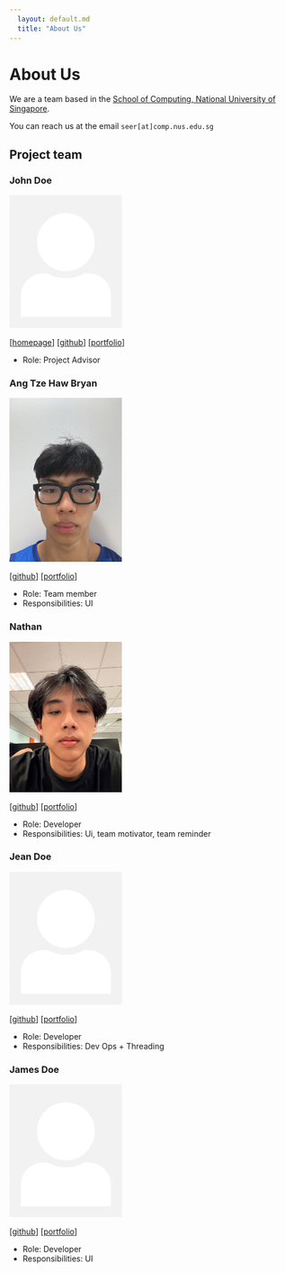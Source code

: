 ```yaml
---
  layout: default.md
  title: "About Us"
---
```


# About Us

We are a team based in the [School of Computing, National University of Singapore](http://www.comp.nus.edu.sg).

You can reach us at the email `seer[at]comp.nus.edu.sg`

## Project team

### John Doe

<img src="images/johndoe.png" width="200px">

[[homepage](http://www.comp.nus.edu.sg/~damithch)]
[[github](https://github.com/johndoe)]
[[portfolio](team/johndoe.md)]

* Role: Project Advisor

### Ang Tze Haw Bryan

<img src="images/brainybryan69.png" width="200px">

[[github](https://github.com/brainybryan69)]
[[portfolio](team/brainybryan69.md)]

* Role: Team member
* Responsibilities: UI

### Nathan

<img src="images/ludannnn.png" width="200px">

[[github](http://github.com/ludannnn)] [[portfolio](team/johndoe.md)]

* Role: Developer
* Responsibilities: Ui, team motivator, team reminder

### Jean Doe

<img src="images/johndoe.png" width="200px">

[[github](http://github.com/johndoe)]
[[portfolio](team/johndoe.md)]

* Role: Developer
* Responsibilities: Dev Ops + Threading

### James Doe

<img src="images/johndoe.png" width="200px">

[[github](http://github.com/johndoe)]
[[portfolio](team/johndoe.md)]

* Role: Developer
* Responsibilities: UI
